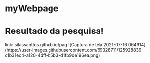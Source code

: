# myWebpage

<h1> Resultado da pesquisa! </h1>
link: silassanttos.github.io/pag
 ![Captura de tela 2021-07-16 064914](https://user-images.githubusercontent.com/69328711/125928839-c1b31ec4-a120-4dff-b5b3-d1fb9de196ea.png)

